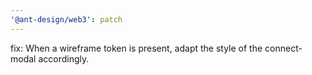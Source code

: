 ```yaml
---
'@ant-design/web3': patch
---
```


fix: When a wireframe token is present, adapt the style of the connect-modal accordingly.
